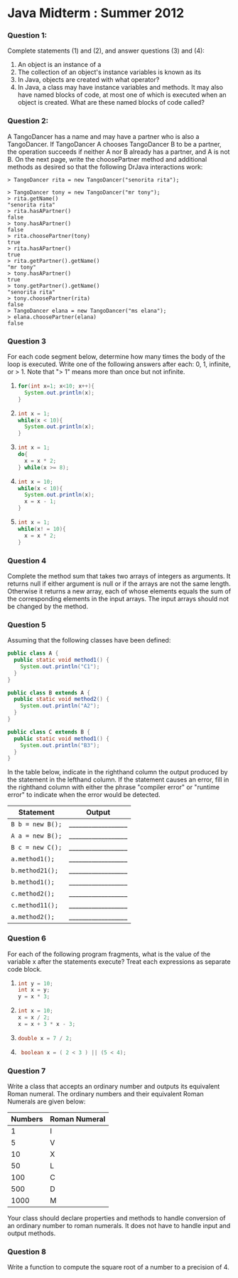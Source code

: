 # Java Midterm :­ Summer 2012

### Question 1:

Complete statements (1) and (2), and answer questions (3) and (4):

1. An object is an instance of a
2. The collection of an object's instance variables is known as its
3. In Java, objects are created with what operator?
4. In Java, a class may have instance variables and methods.
   It may also have named blocks of code, at most one of which is executed when
   an object is created. What are these named blocks of code called?

### Question 2:

A TangoDancer has a name and may have a partner who is also a TangoDancer. If
TangoDancer A chooses TangoDancer B to be a partner, the operation succeeds if
neither A nor B already has a partner, and A is not B. On the next page, write
the choosePartner method and additional methods as desired so that the
following DrJava interactions work:

`> TangoDancer rita = new TangoDancer("senorita rita");`

```
> TangoDancer tony = new TangoDancer("mr tony");
> rita.getName()
"senorita rita"
> rita.hasAPartner()
false
> tony.hasAPartner()
false
> rita.choosePartner(tony)
true
> rita.hasAPartner()
true
> rita.getPartner().getName()
"mr tony"
> tony.hasAPartner()
true
> tony.getPartner().getName()
"senorita rita"
> tony.choosePartner(rita)
false
> TangoDancer elana = new TangoDancer("ms elana");
> elana.choosePartner(elana)
false
```

### Question 3

For each code segment below, determine how many times the body of the loop is executed. Write one of the following answers after each: 0, 1, infinite, or > 1. Note that "> 1" means more than once but not infinite.

1.  ```java
    for(int x=1; x<10; x++){
      System.out.println(x);
    }
    ```
2.  ```java
    int x = 1;
    while(x < 10){
      System.out.println(x);
    }
    ```
3.  ```java
    int x = 1;
    do{
      x = x * 2;
    } while(x >= 8);
    ```
4.  ```java
    int x = 10;
    while(x < 10){
      System.out.println(x);
      x = x­ - 1;
    }
    ```
5.  ```java
    int x = 1;
    while(x! = 10){
      x = x * 2;
    }
    ```

### Question 4

Complete the method sum that takes two arrays of integers as
arguments. It returns null if either argument is null or if the
arrays are not the same length. Otherwise it returns a new array,
each of whose elements equals the sum of the corresponding
elements in the input arrays. The input arrays should not be
changed by the method.

### Question 5

Assuming that the following classes have been defined:

```java
public class A {
  public static void method1() {
    System.out.println("C1");
  }
}

public class B extends A {
  public static void method2() {
    System.out.println("A2");
  }
}

public class C extends B {
  public static void method1() {
    System.out.println("B3");
  }
}
```

In the table below, indicate in the right­hand column the output
produced by the statement in the left­hand column. If the
statement causes an error, fill in the right­hand column with
either the phrase "compiler error" or "runtime error" to
indicate when the error would be detected.

| Statement        | Output             |
| ---------------- | ------------------ |
| `B b = new B();` | __________________ |
| `A a = new B();` | __________________ |
| `B c = new C();` | __________________ |
| `a.method1();`   | __________________ |
| `b.method21();`  | __________________ |
| `b.method1();`   | __________________ |
| `c.method2();`   | __________________ |
| `c.method11();`  | __________________ |
| `a.method2();`   | __________________ |

### Question 6

For each of the following program fragments, what is the value of
the variable x after the statements execute? Treat each
expressions as separate code block.

1.  ```java
    int y = 10;
    int x = y;
    y = x * 3;
    ```
2.  ```java
    int x = 10;
    x = x / 2;
    x = x + 3 * x - ­3;
    ```
3.  ```java
    double x = 7 / 2;
    ```
4. ```java
    boolean x = ( 2 < 3 ) || (5 < 4);
    ```

### Question 7

Write a class that accepts an ordinary number and outputs
its equivalent Roman numeral. The ordinary numbers and their
equivalent Roman Numerals are given below:

| Numbers | Roman Numeral |
| ------- | ------------- |
| 1       | I             |
| 5       | V             |
| 10      | X             |
| 50      | L             |
| 100     | C             |
| 500     | D             |
| 1000    | M             |

Your class should declare properties and methods to handle
conversion of an ordinary number to roman numerals. It
does not have to handle input and output methods.

### Question 8

Write a function to compute the square root of a number to a precision of 4.
